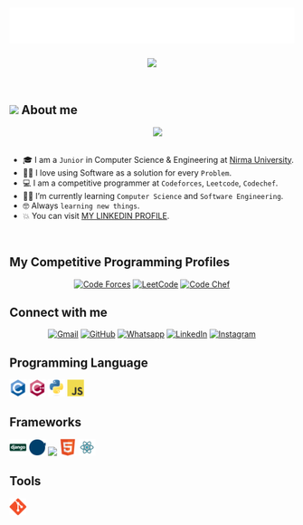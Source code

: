 <h1 align="center">
  <img src="./Images/name.svg" alt="Divy Suthar" />
</h1>

<p align="center">
  <a href="https://github.com/DenverCoder1/readme-typing-svg"><img src="https://readme-typing-svg.herokuapp.com?font=Time+New+Roman&color=%23C8BE25&size=25&center=true&vCenter=true&width=600&height=100&lines=Software+Engineer;Computer+Science+Student;Always+learning+new+things"></a>
</p>
<br>

## <picture><img src = "https://github.com/7oSkaaa/7oSkaaa/blob/main/Images/about_me.gif?raw=true" width = 50px></picture> About me

<picture> <img align="right" src="https://github.com/7oSkaaa/7oSkaaa/blob/main/Images/Right_Side.gif?raw=true" width = 250px></picture>

<br><br>

- 🎓 I am a `Junior` in Computer Science & Engineering at <a href="https://nirmauni.ac.in/">Nirma University</a>. <i class="fas fa-university"></i>
- :technologist: I love using Software as a solution for every `Problem`.
- :computer: I am a competitive programmer at `Codeforces`, `Leetcode`, `Codechef`.
- :student: I’m currently learning `Computer Science` and `Software Engineering`.
- :nerd_face: Always `learning new things`.
- :boom: You can visit [MY LINKEDIN PROFILE](https://www.linkedin.com/in/divy-suthar-18a547241/).
<br>

## My Competitive Programming Profiles

<p align="center">
  <a href="https://codeforces.com/profile/Divy_029"><img src="https://img.icons8.com/external-tal-revivo-shadow-tal-revivo/50/000000/external-codeforces-programming-competitions-and-contests-programming-community-logo-shadow-tal-revivo.png" alt="Code Forces"/></a>
	<a href="https://leetcode.com/u/divysuthar/"><img src="https://img.icons8.com/external-tal-revivo-shadow-tal-revivo/50/000000/external-level-up-your-coding-skills-and-quickly-land-a-job-logo-shadow-tal-revivo.png" alt="LeetCode"/></a>
	<a href="https://www.codechef.com/users/divysuthar"><img src="https://img.icons8.com/color/50/000000/codechef.png" alt="Code Chef"/></a>
</p>

## Connect with me
<p align="center">
	<a href="mailto:divysuthar029@gmail.com"><img img src="https://img.shields.io/badge/gmail-%23EA4335.svg?style=plastic&logo=gmail&logoColor=white" alt="Gmail"/></a>
	<a href="https://github.com/divysuthar"><img src="https://img.shields.io/badge/github-%23181717.svg?style=plastic&logo=github&logoColor=white" alt="GitHub"/></a>
	<a href="https://wa.me/9909724010"><img src="https://img.shields.io/badge/whatsapp-%2325D366.svg?style=plastic&logo=whatsapp&logoColor=white" alt="Whatsapp"/></a>
	<a href="https://www.linkedin.com/in/divy-suthar-18a547241/"><img src="https://img.shields.io/badge/linkedin-%230A66C2.svg?style=plastic&logo=linkedin&logoColor=white" alt="LinkedIn"/></a>
	<a href="https://www.instagram.com/divy_029"><img src="https://img.shields.io/badge/instagram-%23E4405F.svg?style=plastic&logo=instagram&logoColor=white" alt="Instagram"/></a>
</p>

## Programming Language
<p>
  <img src="./Images/c.svg" width='30'/>
  <img src="./Images/cpp.svg" width='30'/>
  <img src="./Images/python.svg" width='30'/>
  <img src="./Images/js.svg" width='30'/>
</p>

## Frameworks
<p>
  <img src="./Images/django.svg" width='30'/>
 <img src="./Images/mysql.svg" width='30'/>
	<img src="./Images/mongodb.svg" width='30'/>
	<img src="./Images/html.svg" width='30'/>
	<img src="./Images/react.svg" width='30'/>
</p>

## Tools
<p>
  <img src="./Images/git.svg" width='30'/>
</p>
